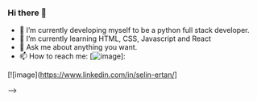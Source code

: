 ### Hi there 👋

- 🔭 I’m currently developing myself to be a python full stack developer.
- 🌱 I’m currently learning HTML, CSS, Javascript and React
- 💬 Ask me about anything you want.
- 📫 How to reach me: [![image](https://user-images.githubusercontent.com/116911857/208383438-6db98cd7-4df9-4c3f-9343-1d19271ed795.png)]: 

[![image](https://www.linkedin.com/in/selin-ertan/]


-->

